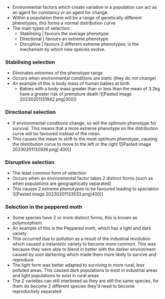 - Environmental factors which create variation in a population can act as an agent for constancy or an agent for change.
- Within a population there will be a range of genetically different phenotypes, this forms a normal distribution curve
- The main types of selection:
    - Stabilising | favours the average phenotype
    - Directional | favours an extreme phenotype
    - Disruptive | favours 2 different extreme phenotypes, is the mechanism by which new species evolve.

### Stabilising selection
- Eliminates extremes of the phenotype range
- Occurs when environmental conditions are static (they do not change)
- An example of this is body mass of human babies at birth
    - Babies with a body mass greater than or less than the mean of 3.2kg have a greater risk of premature death
![[Pasted image 20230201131942.png|300]]

### Directional selection
- If environmental conditions change, so will the optimum phenotype for survival. This means that  a more extreme phenotype on the distribution curve will be favoured instead of the mean.
- This causes the mean to shift to the most optimum phenotype, causing the distribution curve to move to the left or the right
![[Pasted image 20230201132926.png| 400]]

### Disruptive selection
- The least common form of selection
- Occurs when an environmental factor takes 2 distinct forms (such as when populations are geographically separated)
- This causes 2 extreme phenotypes to be favoured leading to speciation
![[Pasted image 20230201133533.png|400]]

### Selection in the peppered moth
- Some species have 2 or more distinct forms, this is known as polymorphism
- An example of this is the Peppered moth, which has a light and dark variety.
- This occurred due to pollution as a result of the industrial revolution which caused a melanistic variety to become more common. This was because they were able to blend in better with the darker environment caused by soot darkening which made them more likely to survive and reproduce
- The light form was better adapted to surviving in more rural, less polluted areas. This caused dark populations to exist in industrial areas and light populations to exist in rural areas
- The 2 varieties can still interbreed as they are still the same species, for them do become 2 different species they'd need to become reproductivly separated
